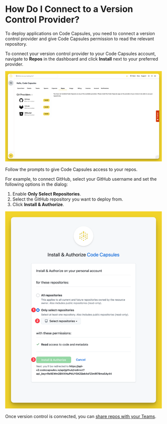 # How Do I Connect to a Version Control Provider?

To deploy applications on Code Capsules, you need to connect a version control provider and give Code Capsules permission to read the relevant repository.

To connect your version control provider to your Code Capsules account, navigate to **Repos** in the dashboard and click **Install** next to your preferred provider.

![Version Control Providers](../.gitbook/assets/platform/teams/choose-version-control-providers.png)

Follow the prompts to give Code Capsules access to your repos. 

For example, to connect GitHub, select your GitHub username and set the following options in the dialog:

1. Enable **Only Select Repositories**.
2. Select the GitHub repository you want to deploy from.
3. Click **Install & Authorize**.

![Install & authorize github](../.gitbook/assets/platform/teams/github-integration.png)

Once version control is connected, you can [share repos with your Teams](../teams/share-a-repo-with-a-team.md).
